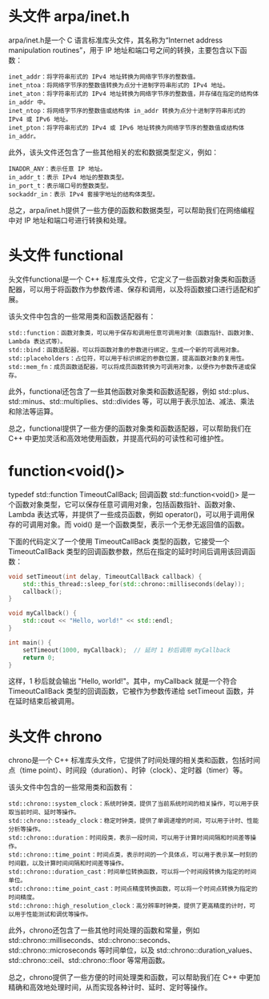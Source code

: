# 头文件 arpa/inet.h
arpa/inet.h是一个 C 语言标准库头文件，其名称为“Internet address manipulation routines”，用于 IP 地址和端口号之间的转换，主要包含以下函数：

    inet_addr：将字符串形式的 IPv4 地址转换为网络字节序的整数值。
    inet_ntoa：将网络字节序的整数值转换为点分十进制字符串形式的 IPv4 地址。
    inet_aton：将字符串形式的 IPv4 地址转换为网络字节序的整数值，并存储在指定的结构体 in_addr 中。
    inet_ntop：将网络字节序的整数值或结构体 in_addr 转换为点分十进制字符串形式的 IPv4 或 IPv6 地址。
    inet_pton：将字符串形式的 IPv4 或 IPv6 地址转换为网络字节序的整数值或结构体 in_addr。
此外，该头文件还包含了一些其他相关的宏和数据类型定义，例如：

    INADDR_ANY：表示任意 IP 地址。
    in_addr_t：表示 IPv4 地址的整数类型。
    in_port_t：表示端口号的整数类型。
    sockaddr_in：表示 IPv4 套接字地址的结构体类型。
总之，arpa/inet.h提供了一些方便的函数和数据类型，可以帮助我们在网络编程中对 IP 地址和端口号进行转换和处理。
# 头文件 functional
头文件functional是一个 C++ 标准库头文件，它定义了一些函数对象类和函数适配器，可以用于将函数作为参数传递、保存和调用，以及将函数接口进行适配和扩展。

该头文件中包含的一些常用类和函数适配器有：

    std::function：函数对象类，可以用于保存和调用任意可调用对象（函数指针、函数对象、Lambda 表达式等）。
    std::bind：函数适配器，可以将函数对象的参数进行绑定，生成一个新的可调用对象。
    std::placeholders：占位符，可以用于标识绑定的参数位置，提高函数对象的复用性。
    std::mem_fn：成员函数适配器，可以将成员函数转换为可调用对象，以便作为参数传递或保存。
此外，functional还包含了一些其他函数对象类和函数适配器，例如 std::plus、std::minus、std::multiplies、std::divides 等，可以用于表示加法、减法、乘法和除法等运算。

总之，functional提供了一些方便的函数对象类和函数适配器，可以帮助我们在 C++ 中更加灵活和高效地使用函数，并提高代码的可读性和可维护性。
# function<void()>
typedef std::function<void> TimeoutCallBack; 回调函数
std::function<void()> 是一个函数对象类型，它可以保存任意可调用对象，包括函数指针、函数对象、Lambda 表达式等，并提供了一些成员函数，例如 operator()，可以用于调用保存的可调用对象。而 void() 是一个函数类型，表示一个无参无返回值的函数。

下面的代码定义了一个使用 TimeoutCallBack 类型的函数，它接受一个 TimeoutCallBack 类型的回调函数参数，然后在指定的延时时间后调用该回调函数：
```c++
void setTimeout(int delay, TimeoutCallBack callback) {
    std::this_thread::sleep_for(std::chrono::milliseconds(delay));
    callback();
}

void myCallback() {
    std::cout << "Hello, world!" << std::endl;
}

int main() {
    setTimeout(1000, myCallback);  // 延时 1 秒后调用 myCallback
    return 0;
}

```
这样，1 秒后就会输出 "Hello, world!"。其中，myCallback 就是一个符合 TimeoutCallBack 类型的回调函数，它被作为参数传递给 setTimeout 函数，并在延时结束后被调用。
# 头文件 chrono
chrono是一个 C++ 标准库头文件，它提供了时间处理的相关类和函数，包括时间点（time point）、时间段（duration）、时钟（clock）、定时器（timer）等。

该头文件中包含的一些常用类和函数有：

    std::chrono::system_clock：系统时钟类，提供了当前系统时间的相关操作，可以用于获取当前时间、延时等操作。
    std::chrono::steady_clock：稳定时钟类，提供了单调递增的时间，可以用于计时、性能分析等操作。
    std::chrono::duration：时间段类，表示一段时间，可以用于计算时间间隔和时间差等操作。
    std::chrono::time_point：时间点类，表示时间的一个具体点，可以用于表示某一时刻的时间戳，以及计算时间间隔和时间差等操作。
    std::chrono::duration_cast：时间单位转换函数，可以将一个时间段转换为指定的时间单位。
    std::chrono::time_point_cast：时间点精度转换函数，可以将一个时间点转换为指定的时间精度。
    std::chrono::high_resolution_clock：高分辨率时钟类，提供了更高精度的计时，可以用于性能测试和调优等操作。
此外，chrono还包含了一些其他时间处理的函数和常量，例如 std::chrono::milliseconds、std::chrono::seconds、std::chrono::microseconds 等时间单位，以及 std::chrono::duration_values、std::chrono::ceil、std::chrono::floor 等常用函数。

总之，chrono提供了一些方便的时间处理类和函数，可以帮助我们在 C++ 中更加精确和高效地处理时间，从而实现各种计时、延时、定时等操作。
